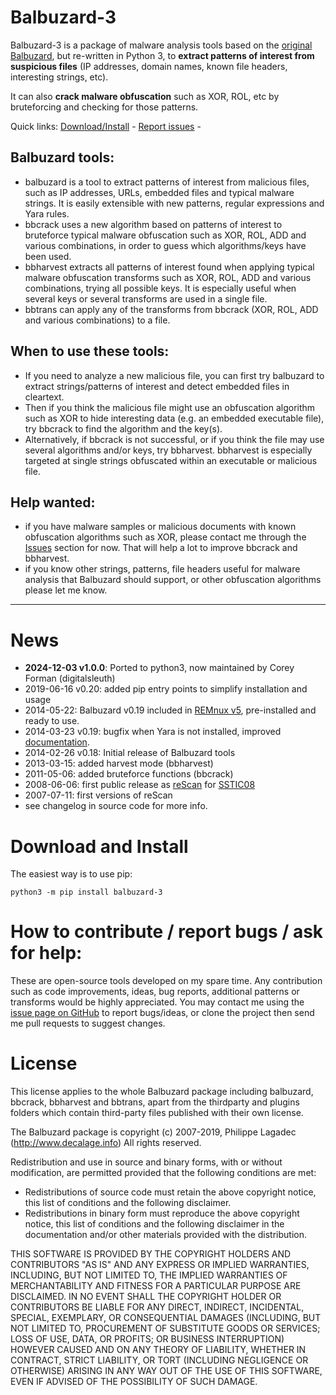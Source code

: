 Balbuzard-3
=========

Balbuzard-3 is a package of malware analysis tools based on the [original Balbuzard](http://www.decalage.info/python/balbuzard), but re-written in Python 3, 
to **extract patterns of interest from suspicious files** (IP addresses, domain names, known file headers, 
interesting strings, etc). 

It can also **crack malware obfuscation** such as XOR, ROL, etc by bruteforcing and checking for those patterns.

Quick links: 
[Download/Install](#download-and-install) - 
[Report issues](https://github.com/digitalsleuth/balbuzard/issues) - 

## Balbuzard tools:

- balbuzard is a tool to extract patterns of interest from 
  malicious files, such as IP addresses, URLs, embedded files and typical malware strings. It is easily extensible with 
  new  patterns, regular expressions and Yara rules.
- bbcrack uses a new algorithm based on patterns of interest 
  to bruteforce typical malware obfuscation such as XOR, 
  ROL, ADD and various combinations, in order to guess which algorithms/keys have been used. 
- bbharvest extracts all patterns of interest found when 
   applying typical malware obfuscation transforms such as 
   XOR, ROL, ADD and various combinations, trying all possible keys. It is especially useful when several keys or 
   several transforms are used in a single file.
- bbtrans can apply any of the 
  transforms from bbcrack (XOR, ROL, ADD and various combinations) to a file.

## When to use these tools:

- If you need to analyze a new malicious file, you can first try 
  balbuzard to extract strings/patterns of interest and detect embedded files in cleartext. 
- Then if you think the malicious file might use an obfuscation algorithm such as XOR to hide interesting 
  data (e.g. an embedded executable file), try bbcrack to find the algorithm and the key(s).  
- Alternatively, if bbcrack is not successful, or if you think the file may use several 
  algorithms and/or keys, try bbharvest. bbharvest is especially targeted at single 
  strings obfuscated within an executable or malicious file.


## Help wanted: 

- if you have malware samples or malicious documents with known obfuscation algorithms such as XOR, please 
  contact me through the [Issues](https://github.com/digitalsleuth/balbuzard/issues) section for now. That will help a lot to improve bbcrack and bbharvest.
- if you know other strings, patterns, file headers useful for malware analysis that Balbuzard should support, or 
  other obfuscation algorithms please let me know.  


----------------------------------------------------------------------------------

# News

- **2024-12-03 v1.0.0**: Ported to python3, now maintained by Corey Forman (digitalsleuth)
- 2019-06-16 v0.20: added pip entry points to simplify installation and usage 
- 2014-05-22: Balbuzard v0.19 included in 
  [REMnux v5](http://blog.zeltser.com/post/86508269224/remnux-v5-release-for-malware-analysts), pre-installed and ready 
  to use.
- 2014-03-23 v0.19: bugfix when Yara is not installed, improved [documentation](https://bitbucket.org/decalage/balbuzard/wiki).
- 2014-02-26 v0.18: Initial release of Balbuzard tools
- 2013-03-15: added harvest mode (bbharvest)
- 2011-05-06: added bruteforce functions (bbcrack)
- 2008-06-06: first public release as [reScan](http://decalage.info/rescan) for [SSTIC08](http://decalage.info/sstic08)
- 2007-07-11: first versions of reScan
- see changelog in source code for more info.


# Download and Install

The easiest way is to use pip:
```
python3 -m pip install balbuzard-3
```


# How to contribute / report bugs / ask for help:

These are open-source tools developed on my spare time. Any contribution such as code improvements, ideas, bug reports, 
additional patterns or transforms would be highly appreciated. 
You may contact me using the [issue page on GitHub](https://github.com/digitalsleuth/balbuzard/issues) to report bugs/ideas, or clone the 
project then send me pull requests to suggest changes.


License
=======

This license applies to the whole Balbuzard package including balbuzard, bbcrack, bbharvest and bbtrans, 
apart from the thirdparty and plugins folders which contain third-party files published with their own license.

The Balbuzard package is copyright (c) 2007-2019, Philippe Lagadec (http://www.decalage.info)
All rights reserved.

Redistribution and use in source and binary forms, with or without modification,
are permitted provided that the following conditions are met:

 * Redistributions of source code must retain the above copyright notice, this
   list of conditions and the following disclaimer.
 * Redistributions in binary form must reproduce the above copyright notice,
   this list of conditions and the following disclaimer in the documentation
   and/or other materials provided with the distribution.

THIS SOFTWARE IS PROVIDED BY THE COPYRIGHT HOLDERS AND CONTRIBUTORS "AS IS" AND
ANY EXPRESS OR IMPLIED WARRANTIES, INCLUDING, BUT NOT LIMITED TO, THE IMPLIED
WARRANTIES OF MERCHANTABILITY AND FITNESS FOR A PARTICULAR PURPOSE ARE
DISCLAIMED. IN NO EVENT SHALL THE COPYRIGHT HOLDER OR CONTRIBUTORS BE LIABLE
FOR ANY DIRECT, INDIRECT, INCIDENTAL, SPECIAL, EXEMPLARY, OR CONSEQUENTIAL
DAMAGES (INCLUDING, BUT NOT LIMITED TO, PROCUREMENT OF SUBSTITUTE GOODS OR
SERVICES; LOSS OF USE, DATA, OR PROFITS; OR BUSINESS INTERRUPTION) HOWEVER
CAUSED AND ON ANY THEORY OF LIABILITY, WHETHER IN CONTRACT, STRICT LIABILITY,
OR TORT (INCLUDING NEGLIGENCE OR OTHERWISE) ARISING IN ANY WAY OUT OF THE USE
OF THIS SOFTWARE, EVEN IF ADVISED OF THE POSSIBILITY OF SUCH DAMAGE.


